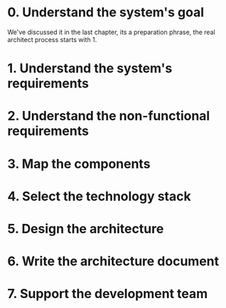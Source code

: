 # 0. Understand the system's goal
We've discussed it in the last chapter, its a preparation phrase, the real architect process starts with 1.
# 1. Understand the system's requirements
# 2. Understand the non-functional requirements
# 3. Map the components
# 4. Select the technology stack
# 5. Design the architecture
# 6. Write the architecture document
# 7. Support the development team
